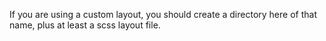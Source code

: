 If you are using a custom layout, you should create a directory here of that name, plus at least a scss layout file.